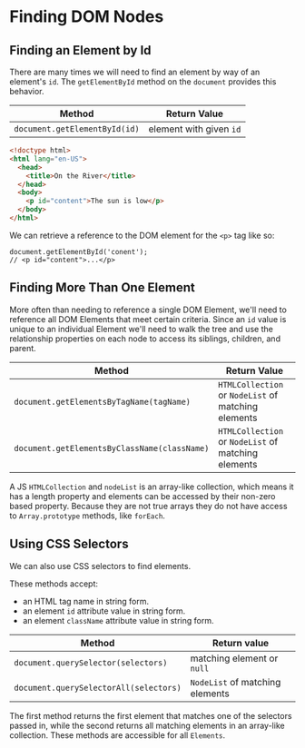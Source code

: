 # Finding DOM Nodes

## Finding an Element by Id

There are many times we will need to find an element by way of an element's `id`. The `getElementById` method on the `document` provides this behavior.  

| Method | Return Value |
|---|---|
| `document.getElementById(id)` | element with given `id` |

```html
<!doctype html>
<html lang="en-US"> 
  <head> 
    <title>On the River</title> 
  </head> 
  <body> 
    <p id="content">The sun is low</p> 
  </body> 
</html>
```

We can retrieve a reference to the DOM element for the `<p>` tag like so:

```node
document.getElementById('conent');
// <p id="content">...</p>
```

## Finding More Than One Element

More often than needing to reference a single DOM Element, we'll need to reference all DOM Elements that meet certain criteria. Since an `id` value is unique to an individual Element we'll need to walk the tree and use the relationship properties on each node to access its siblings, children, and parent.

| Method | Return Value |
|---|---|
| `document.getElementsByTagName(tagName)` | `HTMLCollection` or `NodeList` of matching elements |
| `document.getElementsByClassName(className)` | `HTMLCollection` or `NodeList` of matching elements |

A JS `HTMLCollection` and `nodeList` is an array-like collection, which means it has a length property and elements can be accessed by their non-zero based property. Because they are not true arrays they do not have access to `Array.prototype` methods, like `forEach`.

## Using CSS Selectors

We can also use CSS selectors to find elements.

These methods accept:

- an HTML tag name in string form.
- an element `id` attribute value in string form.
- an element `className` attribute value in string form.

| Method | Return value |
|---|---|
| `document.querySelector(selectors)` | matching element or `null` |
| `document.querySelectorAll(selectors)` | `NodeList` of matching elements |

The first method returns the first element that matches one of the selectors passed in, while the second returns all matching elements in an array-like collection. These methods are accessible for all `Elements`.
